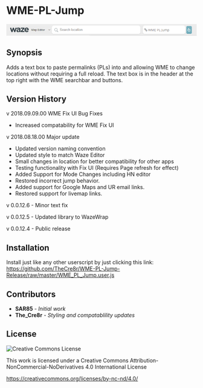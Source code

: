 
# WME-PL-Jump
![pl_jump](https://github.com/TheCre8r/WME-PL-Jump-Release/blob/master/images/plj.png?raw=true)

## Synopsis

Adds a text box to paste permalinks (PLs) into and allowing WME to change locations without requiring a full reload.  The text box is in the header at the top right with the WME searchbar and buttons.

## Version History
v 2018.09.09.00 WME Fix UI Bug Fixes
- Increased compatability for WME Fix UI

v 2018.08.18.00 Major update
- Updated version naming convention
- Updated style to match Waze Editor
- Small changes in location for better compatibility for other apps
- Testing functionality with Fix UI (Requires Page refresh for effect)
- Added Support for Mode Changes including HN editor
- Restored incorrect jump behavior.
- Added support for Google Maps and UR email links.
- Restored support for livemap links.


v 0.0.12.6 - Minor text fix

v 0.0.12.5 - Updated library to WazeWrap

v 0.0.12.4 - Public release

## Installation

Install just like any other userscript by just clicking this link:
https://github.com/TheCre8r/WME-PL-Jump-Release/raw/master/WME_PL_Jump.user.js

## Contributors

* **SAR85** - *Initial work*
* **The_Cre8r** - *Styling and compatablility updates*

## License

![Creative Commons License](https://i.creativecommons.org/l/by-nc-nd/4.0/88x31.png)

This work is licensed under a Creative Commons Attribution-NonCommercial-NoDerivatives 4.0 International License

https://creativecommons.org/licenses/by-nc-nd/4.0/

